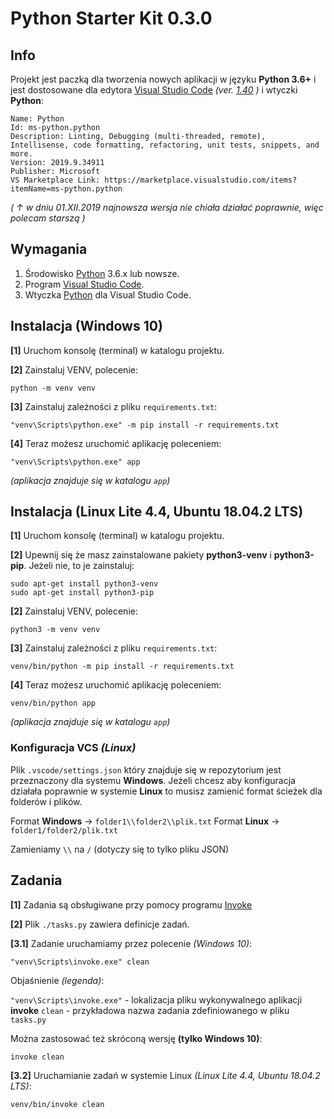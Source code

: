 
# Python Starter Kit 0.3.0

## Info

Projekt jest paczką dla tworzenia nowych aplikacji w języku **Python 3.6+**
i jest dostosowane dla edytora [Visual Studio Code](https://code.visualstudio.com) _(ver. [1.40](https://code.visualstudio.com/updates/v1_40) )_ i wtyczki **Python**:

```
Name: Python
Id: ms-python.python
Description: Linting, Debugging (multi-threaded, remote), Intellisense, code formatting, refactoring, unit tests, snippets, and more.
Version: 2019.9.34911
Publisher: Microsoft
VS Marketplace Link: https://marketplace.visualstudio.com/items?itemName=ms-python.python
```
_( ↑ w dniu 01.XII.2019 najnowsza wersja nie chiała działać poprawnie, więc polecam starszą )_


## Wymagania

 1. Środowisko [Python](https://www.python.org) 3.6.x lub nowsze.
 2. Program [Visual Studio Code](https://code.visualstudio.com).
 3. Wtyczka [Python](https://github.com/Microsoft/vscode-python) dla Visual Studio Code.


## Instalacja (Windows 10)

**[1]** Uruchom konsolę (terminal) w katalogu projektu.

**[2]** Zainstaluj VENV, polecenie:

```
python -m venv venv
```

**[3]** Zainstaluj zależności z pliku `requirements.txt`:

```
"venv\Scripts\python.exe" -m pip install -r requirements.txt
```

**[4]** Teraz możesz uruchomić aplikację poleceniem:

```
"venv\Scripts\python.exe" app
```
_(aplikacja znajduje się w katalogu `app`)_


## Instalacja (Linux Lite 4.4, Ubuntu 18.04.2 LTS)

**[1]** Uruchom konsolę (terminal) w katalogu projektu.

**[2]** Upewnij się że masz zainstalowane pakiety **python3-venv** i **python3-pip**. Jeżeli nie, to je zainstaluj:

```
sudo apt-get install python3-venv
sudo apt-get install python3-pip
```

**[2]** Zainstaluj VENV, polecenie:

```
python3 -m venv venv
```

**[3]** Zainstaluj zależności z pliku `requirements.txt`:

```
venv/bin/python -m pip install -r requirements.txt
```

**[4]** Teraz możesz uruchomić aplikację poleceniem:

```
venv/bin/python app
```
_(aplikacja znajduje się w katalogu `app`)_


### Konfiguracja VCS _(Linux)_

Plik `.vscode/settings.json` który znajduje się w repozytorium jest przeznaczony dla systemu **Windows**. Jeżeli chcesz aby konfiguracja działała poprawnie w systemie **Linux** to musisz zamienić format ścieżek dla folderów i plików.

Format **Windows** → `folder1\\folder2\\plik.txt`
Format **Linux**  → `folder1/folder2/plik.txt`

Zamieniamy `\\` na `/` (dotyczy się to tylko pliku JSON)


## Zadania

**[1]** Zadania są obsługiwane przy pomocy programu [Invoke](http://www.pyinvoke.org)

**[2]** Plik `./tasks.py` zawiera definicje zadań.

**[3.1]** Zadanie uruchamiamy przez polecenie _(Windows 10)_:

```
"venv\Scripts\invoke.exe" clean
```

Objaśnienie _(legenda)_:

`"venv\Scripts\invoke.exe"` - lokalizacja pliku wykonywalnego aplikacji **invoke**
`clean` - przykładowa nazwa zadania zdefiniowanego w pliku `tasks.py`

Można zastosować też skróconą wersję **(tylko Windows 10)**:

```
invoke clean
```

**[3.2]** Uruchamianie zadań w systemie Linux _(Linux Lite 4.4, Ubuntu 18.04.2 LTS)_:

```
venv/bin/invoke clean
```
